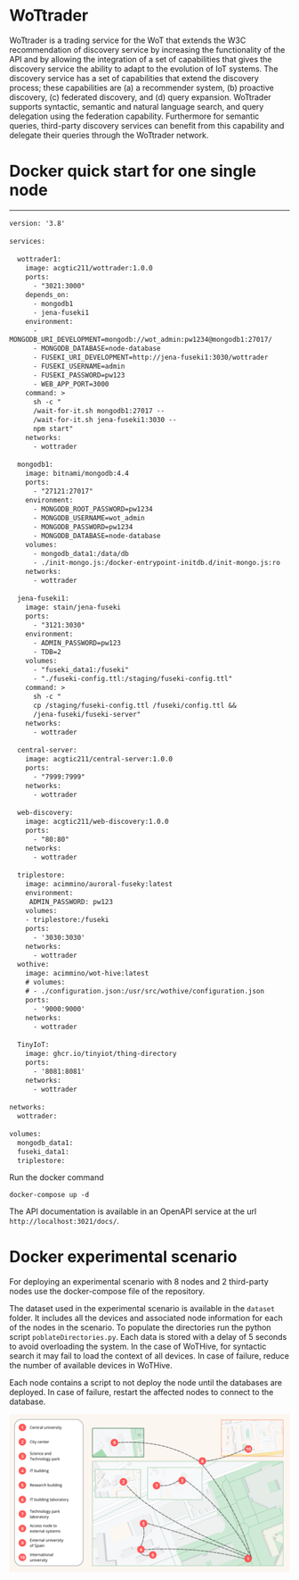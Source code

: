 # WoTtrader
WoTtrader is a trading service for the WoT that extends the W3C recommendation of discovery service by increasing the functionality of the API and by allowing the integration of a set of capabilities that gives the discovery service the ability to adapt to the evolution of IoT systems. The discovery service has a set of capabilities that extend the discovery process; these capabilities are (a) a recommender system, (b) proactive discovery, (c) federated discovery, and (d) query expansion. WoTtrader supports syntactic, semantic and natural language search, and query delegation using the federation capability. Furthermore for semantic queries, third-party discovery services can benefit from this capability and delegate their queries through the WoTtrader network. 


# Docker quick start for one single node
---

```
version: '3.8'

services:

  wottrader1:
    image: acgtic211/wottrader:1.0.0
    ports:
      - "3021:3000"
    depends_on:
      - mongodb1
      - jena-fuseki1
    environment:
      - MONGODB_URI_DEVELOPMENT=mongodb://wot_admin:pw1234@mongodb1:27017/
      - MONGODB_DATABASE=node-database
      - FUSEKI_URI_DEVELOPMENT=http://jena-fuseki1:3030/wottrader
      - FUSEKI_USERNAME=admin
      - FUSEKI_PASSWORD=pw123
      - WEB_APP_PORT=3000
    command: >
      sh -c "
      /wait-for-it.sh mongodb1:27017 -- 
      /wait-for-it.sh jena-fuseki1:3030 -- 
      npm start"
    networks:
      - wottrader

  mongodb1:
    image: bitnami/mongodb:4.4
    ports:
      - "27121:27017"
    environment:
      - MONGODB_ROOT_PASSWORD=pw1234
      - MONGODB_USERNAME=wot_admin
      - MONGODB_PASSWORD=pw1234
      - MONGODB_DATABASE=node-database
    volumes:
      - mongodb_data1:/data/db
      - ./init-mongo.js:/docker-entrypoint-initdb.d/init-mongo.js:ro
    networks:
      - wottrader

  jena-fuseki1:
    image: stain/jena-fuseki
    ports:
      - "3121:3030"
    environment:
      - ADMIN_PASSWORD=pw123
      - TDB=2
    volumes:
      - "fuseki_data1:/fuseki"
      - "./fuseki-config.ttl:/staging/fuseki-config.ttl"
    command: >
      sh -c "
      cp /staging/fuseki-config.ttl /fuseki/config.ttl &&
      /jena-fuseki/fuseki-server"
    networks:
      - wottrader

  central-server:
    image: acgtic211/central-server:1.0.0
    ports:
      - "7999:7999"
    networks:
      - wottrader

  web-discovery:
    image: acgtic211/web-discovery:1.0.0
    ports:
      - "80:80"
    networks:
      - wottrader

  triplestore:
    image: acimmino/auroral-fuseky:latest
    environment:
     ADMIN_PASSWORD: pw123
    volumes:
    - triplestore:/fuseki
    ports:
      - '3030:3030'
    networks:
      - wottrader
  wothive:
    image: acimmino/wot-hive:latest
    # volumes:
    # - ./configuration.json:/usr/src/wothive/configuration.json
    ports:
      - '9000:9000'
    networks:
      - wottrader

  TinyIoT:
    image: ghcr.io/tinyiot/thing-directory
    ports:
      - '8081:8081'
    networks:
      - wottrader

networks:
  wottrader:

volumes:
  mongodb_data1:
  fuseki_data1:
  triplestore:
```


Run the docker command

```
docker-compose up -d
```

The API documentation is available in an OpenAPI service at the url `http://localhost:3021/docs/`.

# Docker experimental scenario

For deploying an experimental scenario with 8 nodes and 2 third-party nodes use the docker-compose file of the repository.

The dataset used in the experimental scenario is available in the `dataset` folder. It includes all the devices and associated node information for each of the nodes in the scenario. To populate the directories run the python script `poblateDirectories.py`. Each data is stored with a delay of 5 seconds to avoid overloading the system. In the case of WoTHive, for syntactic search it may fail to load the context of all devices. In case of failure, reduce the number of available devices in WoTHive.

Each node contains a script to not deploy the node until the databases are deployed. In case of failure, restart the affected nodes to connect to the database.

![Experimentation scenario map.](images/ScenaryMap.png)
